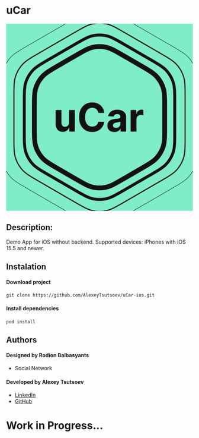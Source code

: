 # uCar

![screenshot of sample](https://raw.githubusercontent.com/AlexeyTsutsoev/uCar-ios/main/uCar/Resources/Assets.xcassets/AppIcon.appiconset/512.png)

## Description:
Demo App for iOS without backend.
Supported devices: iPhones with iOS 15.5 and newer.

## Instalation

#### Download project

```shell
git clone https://github.com/AlexeyTsutsoev/uCar-ios.git
```

#### Install dependencies

```shell
pod install
```

## Authors

#### Designed by Rodion Balbasyants
* Social Network

#### Developed by Alexey Tsutsoev
* [LinkedIn](https://www.linkedin.com/in/alexey-tsutsoev-7a2996233/)
* [GitHub](https://github.com/AlexeyTsutsoev)

# Work in Progress...
